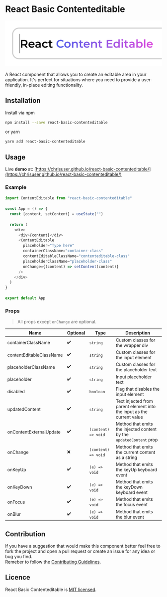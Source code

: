 # React Basic Contenteditable

![React Basic Content Editable](readme-header-img.png)

A React component that allows you to create an editable area in your application. It's perfect for situations where you need to provide a user-friendly, in-place editing functionality.

## Installation

Install via npm

```sh
npm install --save react-basic-contenteditable
```

or yarn

```sh
yarn add react-basic-contenteditable
```

## Usage

Live **demo** at: [https://chrisuser.github.io/react-basic-contenteditable/](https://chrisuser.github.io/react-basic-contenteditable/)

### Example

```javascript
import ContentEditable from "react-basic-contenteditable"

const App = () => {
  const [content, setContent] = useState("")

  return (
    <div>
      <div>{content}</div>
      <ContentEditable
        placeholder="Type here"
        containerClassName="container-class"
        contentEditableClassName="contenteditable-class"
        placeholderClassName="placeholder-class"
        onChange={(content) => setContent(content)}
      />
    </div>
  )
}

export default App
```

### Props

> All props except `onChange` are optional.

| Name                     | Optional | Type                | Description                                                           |
| ------------------------ | -------- | ------------------- | --------------------------------------------------------------------- |
| containerClassName       | ✔️       | `string`            | Custom classes for the wrapper div                                    |
| contentEditableClassName | ✔️       | `string`            | Custom classes for the input element                                  |
| placeholderClassName     | ✔️       | `string`            | Custom classes for the placeholder text                               |
| placeholder              | ✔️       | `string`            | Input placeholder text                                                |
| disabled                 | ✔️       | `boolean`           | Flag that disables the input element                                  |
| updatedContent           | ✔️       | `string`            | Text injected from parent element into the input as the current value |
| onContentExternalUpdate  | ✔️       | `(content) => void` | Method that emits the injected content by the `updatedContent` prop   |
| onChange                 | ❌       | `(content) => void` | Method that emits the current content as a string                     |
| onKeyUp                  | ✔️       | `(e) => void`       | Method that emits the keyUp keyboard event                            |
| onKeyDown                | ✔️       | `(e) => void`       | Method that emits the keyDown keyboard event                          |
| onFocus                  | ✔️       | `(e) => void`       | Method that emits the focus event                                     |
| onBlur                   | ✔️       | `(e) => void`       | Method that emits the blur event                                      |

## Contribution

If you have a suggestion that would make this component better feel free to fork the project and open a pull request or create an issue for any idea or bug you find.\
Remeber to follow the [Contributing Guidelines](https://github.com/ChrisUser/.github/blob/main/CONTRIBUTING.md).

## Licence

React Basic Contenteditable is [MIT licensed](https://github.com/ChrisUser/react-basic-contenteditable/blob/master/LICENSE).
